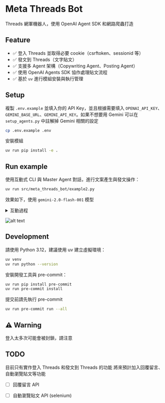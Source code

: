 # Meta Threads Bot

Threads 網軍機器人，使用 OpenAI Agent SDK 和網路爬蟲打造

## Feature

- ✅ 登入 Threads 並取得必要 cookie（csrftoken、sessionid 等）
- ✅ 發文到 Threads（文字貼文）
- ✅ 支援多 Agent 架構（Copywriting Agent、Posting Agent）
- ✅ 使用 OpenAI Agents SDK 協作處理貼文流程
- ✅ 基於 `uv` 進行模組安裝與執行管理

## Setup

複製 `.env.example` 並填入你的 API Key，並且根據需要填入 `OPENAI_API_KEY`、`GEMINI_BASE_URL`、`GEMINI_API_KEY`。如果不想要用 Gemini 可以在 `setup_agents.py` 中註解掉 Gemini 相關的設定

```bash
cp .env.example .env
```

安裝模組

```bash
uv run pip install -e .
```

## Run example

使用互動式 CLI 與 Master Agent 對話，進行文案產生與發文操作：

```bash
uv run src/meta_threads_bot/example2.py
```

效果如下，使用 `gemini-2.0-flash-001` 模型

<details>
<summary>互動過程</summary>

```bash
$ uv run src/meta_threads_bot/example2.py
Enter your message: hi
Master Agent: 哈囉！有什麼我可以幫忙的嗎？你想發起什麼樣的 Threads 網軍行動呢？

Enter your message: 幫我發一些打招呼的文
Master Agent: 沒問題！你想發什麼樣的打招呼文呢？讓我轉給 Copywriting Agent 幫你寫一些，你覺得怎麼樣？

Enter your message: 好
Master Agent: 好的，請稍等，我這就轉給 Copywriting Agent 幫你準備文案。

Master Agent: Skipping item: HandoffCallItem
Handed off from Master Agent to Copywriting Agent
Copywriting Agent: 哈囉！你想發什麼樣的打招呼文呢？ 請告訴我你的想法，我會盡力幫你產生一些有趣的文案。

Enter your message: 期中考加油這類的
Copywriting Agent: 沒問題，我來為你產生一些期中考加油的文案。


Copywriting Agent: Calling a tool
Copywriting Agent: Tool call output: 期中考加油
Copywriting Agent: 我產生了以下文案，你可以參考看看：

*   期中考加油！祝大家都能考出好成績！💪
*   期中考週，一起努力！📚
*   期中考倒數，Fighting！🔥
*   祝大家期中考順利！💯
*   期中考加油！考完一起放鬆！🎉

你覺得這些文案怎麼樣呢？如果需要，我可以再產生更多不同的版本。

Enter your message: 好就這五篇
Copywriting Agent: 好的，請問你想現在就發佈這些文案嗎？

Enter your message: 請直接發佈
Copywriting Agent: 好的，我會將這些文案轉發給 Posting Agent，請稍等。

Copywriting Agent: Skipping item: HandoffCallItem
Handed off from Copywriting Agent to Posting Agent
Posting Agent: 好的，請問你需要我將哪一篇文案發佈到 Threads 呢？

Enter your message: 五篇都要發
Posting Agent: 好的，我會依序將這五篇文案發佈到 Threads。請問你需要登入嗎？如果需要，請提供你的 Threads 帳號密碼。

Enter your message: xxxxxxxx 和 xxxxxxxxxxxxxxx
🌐 正在載入登入頁面...
✅ 找到使用者名稱輸入框
✅ 找到密碼輸入框
✅ 找到登入按鈕 (通過文字內容)
👆 已點擊登入按鈕
⏳ 等待登入處理中...
✅ 登入成功!
🔗 當前網址: https://www.threads.net/
✅ 登入成功!
🍪 已取得必要的 cookies: message, csrftoken, sessionid, ds_user_id
🔒 瀏覽器已關閉
Posting Agent: 請稍等，我先使用你提供的帳號密碼登入 Threads。

Posting Agent: Calling a tool
Posting Agent: Tool call output: {'message': '成功登入，已取得 cookies 資訊，並儲存到 context 中'}
Posting Agent: 好的，Threads 登入成功。我現在將依序發佈以下五篇文案：

1.  期中考加油！祝大家都能考出好成績！💪
2.  期中考週，一起努力！📚
3.  期中考倒數，Fighting！🔥
4.  祝大家期中考順利！💯
5.  期中考加油！考完一起放鬆！🎉

請稍等一下，我會盡快完成發佈。

Posting Agent: Calling a tool
Posting Agent: Calling a tool
Posting Agent: Calling a tool
Posting Agent: Calling a tool
Posting Agent: Calling a tool
Posting Agent: Tool call output: {'message': '貼文已發文成功', 'status': 'ok', 'response_text':
'{"media":{"pk":"3610705554369801225","id":"3610705554369801225_73720191155","fbid":"1809140493757500...'}
Posting Agent: Tool call output: {'message': '貼文已發文成功', 'status': 'ok', 'response_text':
'{"media":{"pk":"3610705577673398625","id":"3610705577673398625_73720191155","fbid":"1805719001293469...'}
Posting Agent: Tool call output: {'message': '貼文已發文成功', 'status': 'ok', 'response_text':
'{"media":{"pk":"3610705597126609122","id":"3610705597126609122_73720191155","fbid":"1788497131225645...'}
Posting Agent: Tool call output: {'message': '貼文已發文成功', 'status': 'ok', 'response_text':
'{"media":{"pk":"3610705615246053909","id":"3610705615246053909_73720191155","fbid":"1792990296291780...'}
Posting Agent: Tool call output: {'message': '貼文已發文成功', 'status': 'ok', 'response_text':
'{"media":{"pk":"3610705635772809412","id":"3610705635772809412_73720191155","fbid":"1797349503571681...'}
Posting Agent: 好的，五篇文案都已經成功發佈到你的 Threads 帳號了。 還有什麼需要我幫忙的嗎？
```

</details>

![alt text](https://i.imgur.com/JQHb1oh.png)

## Development

請使用 Python 3.12，建議使用 uv 建立虛擬環境：

```bash
uv venv
uv run python --version
```

安裝開發工具與 pre-commit：

```bash
uv run pip install pre-commit
uv run pre-commit install
```

提交前請先執行 pre-commit

```bash
uv run pre-commit run --all
```

## ⚠️ Warning

登入太多次可能會被封鎖，請注意

## TODO

目前只有實作登入 Threads 和發文到 Threads 的功能
將來預計加入回覆留言、自動瀏覽貼文等功能

- [ ] 回覆留言 API
- [ ] 自動瀏覽貼文 API (selenium)

